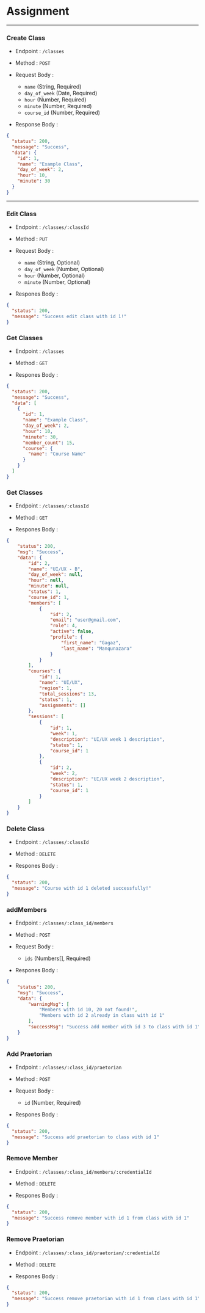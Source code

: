 # Assignment

---

### Create Class

* Endpoint : `/classes`
* Method : `POST`
* Request Body :

  - `name` (String, Required)
  - `day_of_week` (Date, Required)
  - `hour` (Number, Required)
  - `minute` (Number, Required)
  - `course_id` (Number, Required)

* Response Body :

```json
{
  "status": 200,
  "message": "Success",
  "data": {
    "id": 1,
    "name": "Example Class",
    "day_of_week": 2,
    "hour": 10,
    "minute": 30
  }
}
```

---

### Edit Class

* Endpoint : `/classes/:classId`
* Method : `PUT`
* Request Body :

  - `name` (String, Optional)
  - `day_of_week` (Number, Optional)
  - `hour` (Number, Optional)
  - `minute` (Number, Optional)

* Respones Body :

```json
{
  "status": 200,
  "message": "Success edit class with id 1!"
}
```

### Get Classes

* Endpoint : `/classes`
* Method : `GET`

* Respones Body :

```json
{
  "status": 200,
  "message": "Success",
  "data": [
    {
      "id": 1,
      "name": "Example Class",
      "day_of_week": 2,
      "hour": 10,
      "minute": 30,
      "member_count": 15,
      "course": {
        "name": "Course Name"
      }
    }
  ]
}
```

### Get Classes

* Endpoint : `/classes/:classId`
* Method : `GET`

* Respones Body :

```json
{
    "status": 200,
    "msg": "Success",
    "data": {
        "id": 2,
        "name": "UI/UX - B",
        "day_of_week": null,
        "hour": null,
        "minute": null,
        "status": 1,
        "course_id": 1,
        "members": [
            {
                "id": 2,
                "email": "user@gmail.com",
                "role": 4,
                "active": false,
                "profile": {
                    "first_name": "Gagaz",
                    "last_name": "Manqunazara"
                }
            }
        ],
        "courses": {
            "id": 1,
            "name": "UI/UX",
            "region": 1,
            "total_sessions": 13,
            "status": 1,
            "assignments": []
        },
        "sessions": [
            {
                "id": 1,
                "week": 1,
                "description": "UI/UX week 1 description",
                "status": 1,
                "course_id": 1
            },
            {
                "id": 2,
                "week": 2,
                "description": "UI/UX week 2 description",
                "status": 1,
                "course_id": 1
            }
        ]
    }
}
```

### Delete Class

* Endpoint : `/classes/:classId`
* Method : `DELETE`

* Respones Body :

```json
{
  "status": 200,
  "message": "Course with id 1 deleted successfully!"
}
```

### addMembers

* Endpoint : `/classes/:class_id/members`
* Method : `POST`
* Request Body :

  - `ids` (Numbers[], Required)

* Respones Body :

```json
{
    "status": 200,
    "msg": "Success",
    "data": {
        "warningMsg": [
            "Members with id 10, 20 not found!",
            "Members with id 2 already in class with id 1"
        ],
        "successMsg": "Success add member with id 3 to class with id 1"
    }
}
```

### Add Praetorian

* Endpoint : `/classes/:class_id/praetorian`
* Method : `POST`
* Request Body :

  - `id` (Number, Required)

* Respones Body :

```json
{
  "status": 200,
  "message": "Success add praetorian to class with id 1"
}
```

### Remove Member

* Endpoint : `/classes/:class_id/members/:credentialId`
* Method : `DELETE`

* Respones Body :

```json
{
  "status": 200,
  "message": "Success remove member with id 1 from class with id 1"
}
```

### Remove Praetorian

* Endpoint : `/classes/:class_id/praetorian/:credentialId`
* Method : `DELETE`

* Respones Body :

```json
{
  "status": 200,
  "message": "Success remove praetorian with id 1 from class with id 1"
}
```
